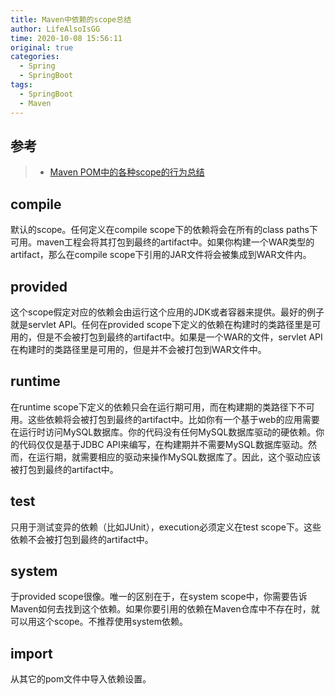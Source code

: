 ```yaml
---
title: Maven中依赖的scope总结
author: LifeAlsoIsGG
time: 2020-10-08 15:56:11
original: true
categories: 
  - Spring
  - SpringBoot
tags: 
  - SpringBoot
  - Maven
---
```






## 参考

> - [Maven POM中的各种scope的行为总结](https://blog.csdn.net/cnweike/article/details/52221410?utm_medium=distribute.pc_relevant_t0.none-task-blog-BlogCommendFromMachineLearnPai2-1.channel_param&depth_1-utm_source=distribute.pc_relevant_t0.none-task-blog-BlogCommendFromMachineLearnPai2-1.channel_param)





## compile

默认的scope。任何定义在compile scope下的依赖将会在所有的class paths下可用。maven工程会将其打包到最终的artifact中。如果你构建一个WAR类型的artifact，那么在compile scope下引用的JAR文件将会被集成到WAR文件内。





## provided

这个scope假定对应的依赖会由运行这个应用的JDK或者容器来提供。最好的例子就是servlet API。任何在provided scope下定义的依赖在构建时的类路径里是可用的，但是不会被打包到最终的artifact中。如果是一个WAR的文件，servlet API在构建时的类路径里是可用的，但是并不会被打包到WAR文件中。



## runtime

在runtime scope下定义的依赖只会在运行期可用，而在构建期的类路径下不可用。这些依赖将会被打包到最终的artifact中。比如你有一个基于web的应用需要在运行时访问MySQL数据库。你的代码没有任何MySQL数据库驱动的硬依赖。你的代码仅仅是基于JDBC API来编写，在构建期并不需要MySQL数据库驱动。然而，在运行期，就需要相应的驱动来操作MySQL数据库了。因此，这个驱动应该被打包到最终的artifact中。



## test

只用于测试变异的依赖（比如JUnit），execution必须定义在test scope下。这些依赖不会被打包到最终的artifact中。



## system

于provided scope很像。唯一的区别在于，在system scope中，你需要告诉Maven如何去找到这个依赖。如果你要引用的依赖在Maven仓库中不存在时，就可以用这个scope。不推荐使用system依赖。



## import

从其它的pom文件中导入依赖设置。